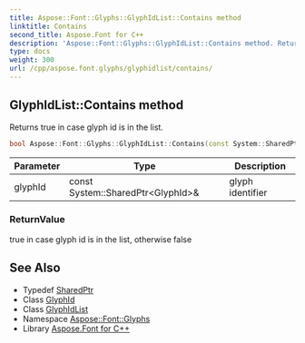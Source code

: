 ```yaml
---
title: Aspose::Font::Glyphs::GlyphIdList::Contains method
linktitle: Contains
second_title: Aspose.Font for C++
description: 'Aspose::Font::Glyphs::GlyphIdList::Contains method. Returns true in case glyph id is in the list in C++.'
type: docs
weight: 300
url: /cpp/aspose.font.glyphs/glyphidlist/contains/
---
```

## GlyphIdList::Contains method


Returns true in case glyph id is in the list.

```cpp
bool Aspose::Font::Glyphs::GlyphIdList::Contains(const System::SharedPtr<GlyphId> &glyphId) const override
```


| Parameter | Type | Description |
| --- | --- | --- |
| glyphId | const System::SharedPtr\<GlyphId\>\& | glyph identifier |

### ReturnValue

true in case glyph id is in the list, otherwise false

## See Also

* Typedef [SharedPtr](../../../system/sharedptr/)
* Class [GlyphId](../../glyphid/)
* Class [GlyphIdList](../)
* Namespace [Aspose::Font::Glyphs](../../)
* Library [Aspose.Font for C++](../../../)
